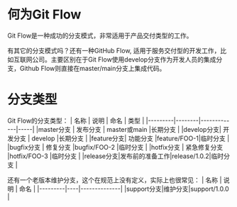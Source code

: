 # 何为Git Flow
Git Flow是一种成功的分支模式，非常适用于产品交付类型的工作。

有其它的分支模式吗？还有一种GitHub Flow, 适用于服务交付型的开发工作，比如互联网公司。主要区别在于Git Flow使用develop分支作为开发人员的集成分支，Github Flow则直接在master/main分支上集成代码。

# 分支类型
Git Flow的分支类型：
|   名称    |   说明   |     命名      | 类型  |
|---------|--------|-------------|-----|
|master分支 |  发布分支  | master或main |长期分支 |
|develop分支|  开发分支  |   develop   |长期分支 |
|feature分支|  功能分支  |feature/FOO-1|临时分支 |
|bugfix分支 |  修复分支  |bugfix/FOO-2 |临时分支 |
|hotfix分支 | 紧急修复分支 |hotfix/FOO-3 |临时分支 |
|release分支|发布前的准备工作|release/1.0.2|临时分支 |

还有一个老版本维护分支，这个在规范上没有定义，实际上也很常见：
|   名称    | 说明 |      命名      |
|---------|----|--------------|
|support分支|维护分支|support/1.0.0 |



